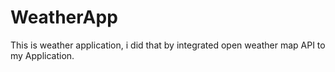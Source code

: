 # WeatherApp
This is weather application, i did that by integrated open weather map API to my Application.
